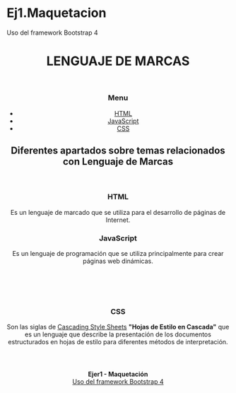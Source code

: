 # Ej1.Maquetacion
Uso del framework Bootstrap 4
<!DOCTYPE html>
<html lang="es">
<head>
  <title>Ejercicio 1 de BOOTSTARP</title>
  <meta charset="utf-8">
  <meta name="viewport" content="width=device-width, initial-scale=1">
  <link rel="stylesheet" href="https://maxcdn.bootstrapcdn.com/bootstrap/4.4.1/css/bootstrap.min.css">
  <script src="https://ajax.googleapis.com/ajax/libs/jquery/3.4.1/jquery.min.js"></script>
  <script src="https://cdnjs.cloudflare.com/ajax/libs/popper.js/1.16.0/umd/popper.min.js"></script>
  <script src="https://maxcdn.bootstrapcdn.com/bootstrap/4.4.1/js/bootstrap.min.js"></script>
</head>
<body>
	<header class="jumbotron text-left">
		<h1>LENGUAJE DE MARCAS</h1>
	</header>  
	<header class="container">
  <header class="row">
    <nav class="col-sm-4">
      <h3>Menu</h3>
			<ul class="nav flex-column">
				<li class="nav-item">
					<a class="nav-link" href="#">HTML</a>
				</li>
				<li class="nav-item">
					<a class="nav-link" href="#">JavaScript</a>
				</li>
				<li class="nav-item">
					<a class="nav-link" href="#">CSS</a>
				</li>
			</ul> 
    </nav>
    <main class="col-sm-8">
		<section class="container">
			<h2>Diferentes apartados sobre temas relacionados con Lenguaje de Marcas</h2>
			<br>
				<h3>HTML</h3>
					<p>Es un lenguaje de marcado que se utiliza para el desarrollo de páginas de Internet.</p>
		</section>
		<header class="container">
			<h3>JavaScript</h3>
				<p>Es un lenguaje de programación que se utiliza principalmente para crear páginas web dinámicas.</p>
		</header>
		<br>
		<header class="container">
			<h3>CSS</h3>
				<p>Son las siglas de <u>Cascading Style Sheets</u> <strong>"Hojas de Estilo en Cascada"</strong> que es un lenguaje que describe la 					presentación de los documentos estructurados en hojas de estilo para diferentes métodos de interpretación.</p>
		</header>
	</main>
  </header>
<footer class="jumbotron text-left">
  <p><strong>Ejer1 - Maquetación</strong>
  <br><u>Uso del framework Bootstrap 4</u></p> 
</footer>

</body>
</html>
